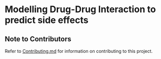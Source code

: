 # Modelling Drug-Drug Interaction to predict side effects

## Note to Contributors
Refer to <a href="https://github.com/Deceptrax123/Drug-Interaction-Using-GNNs/blob/Main/contributing.md">Contributing.md</a> for information on contributing to this project.